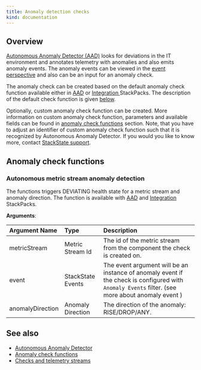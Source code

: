 ```yaml
---
title: Anomaly detection checks
kind: documentation
---
```


## Overview

[Autonomous Anomaly Detector (AAD)](../../stackpacks/add-ons/aad.md) looks for deviations in the IT environment and annotates telemetry with anomalies and also emits anomaly events. The anomaly events can be viewed in the [event perspective](../../use/views/events_perspective.md) and also can be an input for an anomaly check.

The anomaly check can be created based on the default anomaly check function available either in [AAD](../../stackpacks/add-ons/aad.md) or [Integration ](../../stackpacks/integrations/README.md) StackPacks. The description of the default check function is given [below](anomaly-detection-checks.md#autonomous-metric-stream-anomaly-detection).

Optionally, custom anomaly check function can be created. More information on custom anomaly check function, parameters and available fields can be found in [anomaly check functions](../../configure/telemetry/anomaly-check-functions.md) section. Note, that you have to adjust an identifier of custom anomaly check function such that it is recognized by Autonomous Anomaly Detector. If you would you like to know more, contact [StackState support](https://support.stackstate.com/hc/en-us).

## Anomaly check functions

### Autonomous metric stream anomaly detection

The functions triggers DEVIATING health state for a metric stream and anomaly direction. The function is available with [AAD](../../stackpacks/add-ons/aad.md) and  [Integration](../../stackpacks/integrations/README.md) StackPacks.

**Arguments**:

| Argument Name | Type | Description |
| :--- | :--- | :--- |
| metricStream | Metric Stream Id | The id of the metric stream from the component the check is created on. |
| event | StackState Events | The event argument will be an instance of anomaly event if the check is configured with `Anomaly Events` filter. (see more about anomaly event  ) |
| anomalyDirection | Anomaly Direction | The direction of the anomaly: RISE/DROP/ANY. |

## See also

* [Autonomous Anomaly Detector](../../stackpacks/add-ons/aad.md)
* [Anomaly check functions](../../configure/telemetry/anomaly-check-functions.md)
* [Checks and telemetry streams](checks_and_streams.md)
